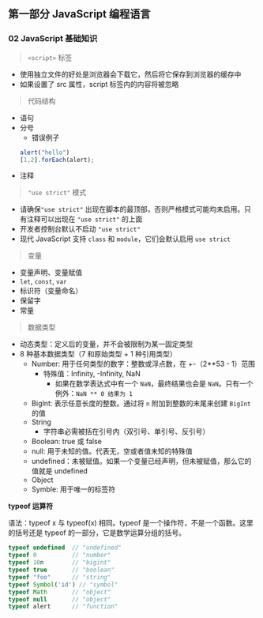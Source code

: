 ## 第一部分 JavaScript 编程语言

### 02 JavaScript 基础知识

> `<script>` 标签

- 使用独立文件的好处是浏览器会下载它，然后将它保存到浏览器的缓存中
- 如果设置了 src 属性，script 标签内的内容将被忽略

> 代码结构

- 语句
- 分号
  - 错误例子
  ```js
  alert("hello")
  [1,2].forEach(alert);
  ```
- 注释

> `"use strict"` 模式

- 请确保`"use strict"` 出现在脚本的最顶部，否则严格模式可能均未启用。只有注释可以出现在 `"use strict"` 的上面
- 开发者控制台默认不启动 `"use strict"`
- 现代 JavaScript 支持 `class` 和 `module`，它们会默认启用 `use strict`

> 变量

- 变量声明、变量赋值
- `let`, `const`, `var`
- 标识符（变量命名）
- 保留字
- 常量

> 数据类型

- 动态类型：定义后的变量，并不会被限制为某一固定类型
- 8 种基本数据类型（7 和原始类型 + 1 种引用类型）
  - Number: 用于任何类型的数字：整数或浮点数，在 +-（2**53 - 1）范围
    - 特殊值：Infinity, -Infinity, NaN
      - 如果在数学表达式中有一个 `NaN`，最终结果也会是 `NaN`。只有一个例外：`NaN ** 0 结果为 1`
  - BigInt: 表示任意长度的整数。通过将 `n` 附加到整数的末尾来创建 `BigInt` 的值
  - String
    - 字符串必需被括在引号内（双引号、单引号、反引号）
  - Boolean: true 或 false
  - null: 用于未知的值。代表无，空或者值未知的特殊值
  - undefined：未被赋值。如果一个变量已经声明，但未被赋值，那么它的值就是 undefined
  - Object
  - Symble: 用于唯一的标签符

**typeof 运算符**

语法：typeof x 与 typeof(x) 相同。typeof 是一个操作符，不是一个函数。这里的括号还是 typeof 的一部分，它是数学运算分组的括号。

```js
typeof undefined  // "undefined"
typeof 0          // "number"
typeof 10n        // "bigint"
typeof true       // "boolean"
typeof "foo"      // "string"
typeof Symbol('id') // "symbol"
typeof Math       // "object"
typeof null       // "object"
typeof alert      // "function"
```




